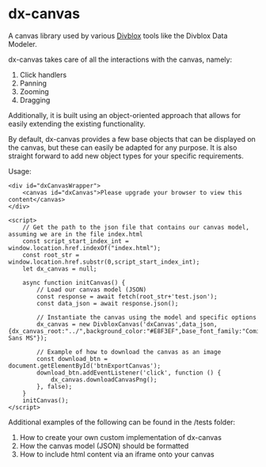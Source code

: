 # dx-canvas
A canvas library used by various [Divblox](https://divblox.com) tools like the Divblox Data Modeler.

dx-canvas takes care of all the interactions with the canvas, namely:
1. Click handlers
2. Panning
3. Zooming
4. Dragging

Additionally, it is built using an object-oriented approach that allows for 
easily extending the existing functionality.

By default, dx-canvas provides a few base objects that can be displayed on 
the canvas, but these can easily be adapted for any purpose. It is also 
straight forward to add new object types for your specific requirements.

Usage:
````
<div id="dxCanvasWrapper">
    <canvas id="dxCanvas">Please upgrade your browser to view this content</canvas>
</div>

<script>
    // Get the path to the json file that contains our canvas model, assuming we are in the file index.html
    const script_start_index_int = window.location.href.indexOf("index.html");
    const root_str = window.location.href.substr(0,script_start_index_int);
    let dx_canvas = null;
    
    async function initCanvas() {
        // Load our canvas model (JSON)
        const response = await fetch(root_str+'test.json');
        const data_json = await response.json();
        
        // Instantiate the canvas using the model and specific options
        dx_canvas = new DivbloxCanvas('dxCanvas',data_json,{dx_canvas_root:"../",background_color:"#E8F3EF",base_font_family:"Comic Sans MS"});
        
        // Example of how to download the canvas as an image
        const download_btn = document.getElementById('btnExportCanvas');
        download_btn.addEventListener('click', function () {
            dx_canvas.downloadCanvasPng();
        }, false);
    }
    initCanvas();
</script>
````

Additional examples of the following can be found in the /tests folder:
1. How to create your own custom implementation of dx-canvas
2. How the canvas model (JSON) should be formatted
3. How to include html content via an iframe onto your canvas
